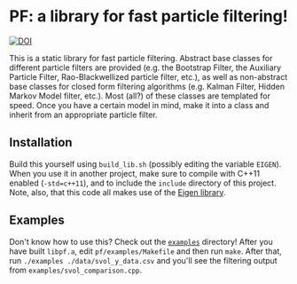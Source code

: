 # PF: a library for fast particle filtering!

[![DOI](https://zenodo.org/badge/130237492.svg)](https://zenodo.org/badge/latestdoi/130237492)

This is a static library for fast particle filtering. Abstract base classes for different particle filters are provided (e.g. the Bootstrap Filter, the Auxiliary Particle Filter, Rao-Blackwellized particle filter, etc.), as well as non-abstract base classes for closed form filtering algorithms (e.g. Kalman Filter, Hidden Markov Model filter, etc.). Most (all?) of these classes are templated for speed. Once you have a certain model in mind, make it into a class and inherit from an appropriate particle filter. 

## Installation
Build this yourself using `build_lib.sh` (possibly editing the variable `EIGEN`). When you use it in another project, make sure to compile with C++11 enabled (`-std=c++11`), and to include the `include` directory of this project. Note, also, that this code all makes use of the [Eigen library](http://eigen.tuxfamily.org/).

## Examples
Don't know how to use this? Check out the [`examples`](https://github.com/tbrown122387/pf/tree/master/examples) directory! After you have built `libpf.a`, edit `pf/examples/Makefile` and then run `make`. After that, run `./examples ./data/svol_y_data.csv` and you'll see the filtering output from `examples/svol_comparison.cpp`.
